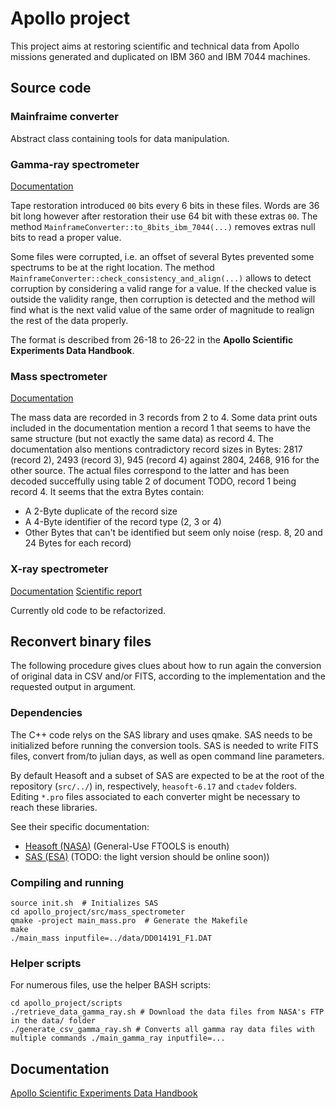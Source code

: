 # Apollo project
This project aims at restoring scientific and technical data from Apollo missions generated and duplicated on IBM 360 and IBM 7044 machines. 

## Source code
### Mainfraime converter
Abstract class containing tools for data manipulation.

### Gamma-ray spectrometer
[Documentation](http://spdf.sci.gsfc.nasa.gov/pub/documents/old/documentation_from_nssdc/dataset_catalogs/DSC_0313.pdf)

Tape restoration introduced `00` bits every 6 bits in these files. Words are 36 bit long however after restoration their use 64 bit with these extras `00`. The method `MainframeConverter::to_8bits_ibm_7044(...)` removes extras null bits to read a proper value.

Some files were corrupted, i.e. an offset of several Bytes prevented some spectrums to be at the right location.
The method `MainframeConverter::check_consistency_and_align(...)` allows to detect corruption by considering a valid range for a value. If the checked value is outside the validity range, then corruption is detected and the method will find what is the next valid value of the same order of magnitude to realign the rest of the data properly. 

The format is described from 26-18 to 26-22 in the **Apollo Scientific Experiments Data Handbook**. 

### Mass spectrometer
[Documentation](http://spdf.sci.gsfc.nasa.gov/pub/documents/old/documentation_from_nssdc/dataset_catalogs/DSC_0283.pdf)

The mass data are recorded in 3 records from 2 to 4. Some data print outs included in the documentation mention a record 1 that seems to have the same structure (but not exactly the same data) as record 4. The documentation also mentions contradictory record sizes in Bytes: 2817 (record 2), 2493 (record 3), 945 (record 4) against 2804, 2468, 916 for the other source. The actual files correspond to the latter and has been decoded succeffully using table 2 of document TODO, record 1 being record 4. It seems that the extra Bytes contain:
  * A 2-Byte duplicate of the record size
  * A 4-Byte identifier of the record type (2, 3 or 4)
  * Other Bytes that can't be identified but seem only noise (resp. 8, 20 and 24 Bytes for each record)

### X-ray spectrometer
[Documentation](http://spdf.sci.gsfc.nasa.gov/pub/documents/old/documentation_from_nssdc/dataset_catalogs/DSC_0281.pdf)
[Scientific report](http://ntrs.nasa.gov/archive/nasa/casi.ntrs.nasa.gov/19720013147.pdf)

Currently old code to be refactorized.

## Reconvert binary files
The following procedure gives clues about how to run again the conversion of original data in CSV and/or FITS, according to the implementation and the requested output in argument.

### Dependencies
The C++ code relys on the SAS library and uses qmake. SAS needs to be initialized before running the conversion tools.
SAS is needed to write FITS files, convert from/to julian days, as well as open command line parameters.

By default Heasoft and a subset of SAS are expected to be at the root of the repository (`src/../`) in, respectively, `heasoft-6.17` and `ctadev` folders. Editing `*.pro` files associated to each converter might be necessary to reach these libraries.

See their specific documentation:
 * [Heasoft (NASA)](http://heasarc.gsfc.nasa.gov/lheasoft/) (General-Use FTOOLS is enouth)
 * [SAS (ESA)](http://xmm.esac.esa.int/sas/) (TODO: the light version should be online soon))

### Compiling and running
```
source init.sh  # Initializes SAS
cd apollo_project/src/mass_spectrometer
qmake -project main_mass.pro  # Generate the Makefile
make
./main_mass inputfile=../data/DD014191_F1.DAT
```

### Helper scripts
For numerous files, use the helper BASH scripts:
```
cd apollo_project/scripts
./retrieve_data_gamma_ray.sh # Download the data files from NASA's FTP in the data/ folder
./generate_csv_gamma_ray.sh # Converts all gamma ray data files with multiple commands ./main_gamma_ray inputfile=...
```

## Documentation
[Apollo Scientific Experiments Data Handbook](https://www.hq.nasa.gov/alsj/ApolloSciDataHndbk.pdf)
